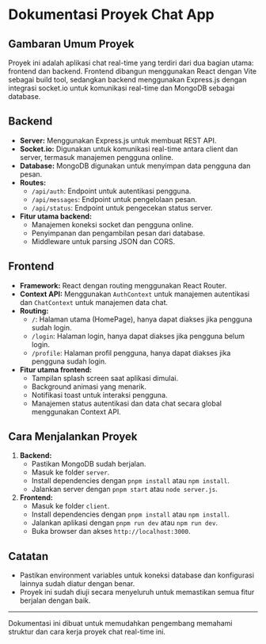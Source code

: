 # Dokumentasi Proyek Chat App

## Gambaran Umum Proyek
Proyek ini adalah aplikasi chat real-time yang terdiri dari dua bagian utama: frontend dan backend. Frontend dibangun menggunakan React dengan Vite sebagai build tool, sedangkan backend menggunakan Express.js dengan integrasi socket.io untuk komunikasi real-time dan MongoDB sebagai database.

## Backend
- **Server:** Menggunakan Express.js untuk membuat REST API.
- **Socket.io:** Digunakan untuk komunikasi real-time antara client dan server, termasuk manajemen pengguna online.
- **Database:** MongoDB digunakan untuk menyimpan data pengguna dan pesan.
- **Routes:**
  - `/api/auth`: Endpoint untuk autentikasi pengguna.
  - `/api/messages`: Endpoint untuk pengelolaan pesan.
  - `/api/status`: Endpoint untuk pengecekan status server.
- **Fitur utama backend:**
  - Manajemen koneksi socket dan pengguna online.
  - Penyimpanan dan pengambilan pesan dari database.
  - Middleware untuk parsing JSON dan CORS.

## Frontend
- **Framework:** React dengan routing menggunakan React Router.
- **Context API:** Menggunakan `AuthContext` untuk manajemen autentikasi dan `ChatContext` untuk manajemen data chat.
- **Routing:**
  - `/`: Halaman utama (HomePage), hanya dapat diakses jika pengguna sudah login.
  - `/login`: Halaman login, hanya dapat diakses jika pengguna belum login.
  - `/profile`: Halaman profil pengguna, hanya dapat diakses jika pengguna sudah login.
- **Fitur utama frontend:**
  - Tampilan splash screen saat aplikasi dimulai.
  - Background animasi yang menarik.
  - Notifikasi toast untuk interaksi pengguna.
  - Manajemen status autentikasi dan data chat secara global menggunakan Context API.

## Cara Menjalankan Proyek
1. **Backend:**
   - Pastikan MongoDB sudah berjalan.
   - Masuk ke folder `server`.
   - Install dependencies dengan `pnpm install` atau `npm install`.
   - Jalankan server dengan `pnpm start` atau `node server.js`.
2. **Frontend:**
   - Masuk ke folder `client`.
   - Install dependencies dengan `pnpm install` atau `npm install`.
   - Jalankan aplikasi dengan `pnpm run dev` atau `npm run dev`.
   - Buka browser dan akses `http://localhost:3000`.

## Catatan
- Pastikan environment variables untuk koneksi database dan konfigurasi lainnya sudah diatur dengan benar.
- Proyek ini sudah diuji secara menyeluruh untuk memastikan semua fitur berjalan dengan baik.

---

Dokumentasi ini dibuat untuk memudahkan pengembang memahami struktur dan cara kerja proyek chat real-time ini.
